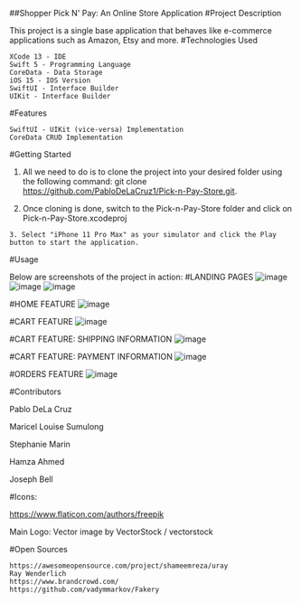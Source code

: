 ##Shopper Pick N' Pay: An Online Store Application
#Project Description

This project is a single base application that behaves like e-commerce applications such as Amazon, Etsy and more.
#Technologies Used

    XCode 13 - IDE
    Swift 5 - Programming Language
    CoreData - Data Storage
    iOS 15 - IOS Version
    SwiftUI - Interface Builder
    UIKit - Interface Builder

#Features

    SwiftUI - UIKit (vice-versa) Implementation
    CoreData CRUD Implementation

#Getting Started

   1. All we need to do is to clone the project into your desired folder using the following command: git clone https://github.com/PabloDeLaCruz1/Pick-n-Pay-Store.git.


   2. Once cloning is done, switch to the Pick-n-Pay-Store folder and click on Pick-n-Pay-Store.xcodeproj


    3. Select "iPhone 11 Pro Max" as your simulator and click the Play button to start the application.

#Usage

Below are screenshots of the project in action:
#LANDING PAGES
![image](https://user-images.githubusercontent.com/99766415/165810135-12438fbc-b482-4dce-8265-b6a7845245af.png)
![image](https://user-images.githubusercontent.com/99766415/165810317-bf6e6ba7-3c47-46ae-b681-48148faea431.png)
![image](https://user-images.githubusercontent.com/99766415/165810401-d54be813-b8e4-482d-83d8-1cc0fabc41eb.png)

#HOME FEATURE
![image](https://user-images.githubusercontent.com/99766415/165811109-531a41a7-ca7f-4341-8408-e08bcc58d037.png)


#CART FEATURE
![image](https://user-images.githubusercontent.com/99766415/165811364-30dff55c-b03a-4c41-8adb-42359cf9fda6.png)

#CART FEATURE: SHIPPING INFORMATION
![image](https://user-images.githubusercontent.com/99766415/165811477-4469c68d-f46f-419f-9c64-9c9d0983b92c.png)

#CART FEATURE: PAYMENT INFORMATION
![image](https://user-images.githubusercontent.com/99766415/165811927-4495f8b3-2017-4e1d-8805-188edae52f1d.png)

#ORDERS FEATURE
![image](https://user-images.githubusercontent.com/99766415/165812363-da2d5a52-6f04-432b-8087-8a9f6da59ebb.png)

#Contributors

Pablo DeLa Cruz

Maricel Louise Sumulong

Stephanie Marin

Hamza Ahmed

Joseph Bell



#Icons:

https://www.flaticon.com/authors/freepik

Main Logo: Vector image by VectorStock / vectorstock

#Open Sources

    https://awesomeopensource.com/project/shameemreza/uray
    Ray Wenderlich
    https://www.brandcrowd.com/
    https://github.com/vadymmarkov/Fakery

